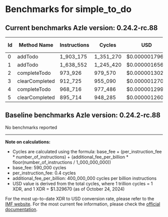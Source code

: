 # Benchmarks for simple_to_do

## Current benchmarks Azle version: 0.24.2-rc.88

| Id  | Method Name    | Instructions | Cycles    | USD           | USD/Million Calls |
| --- | -------------- | ------------ | --------- | ------------- | ----------------- |
| 0   | addTodo        | 1_903_175    | 1_351_270 | $0.0000017967 | $1.79             |
| 1   | addTodo        | 1_638_552    | 1_245_420 | $0.0000016560 | $1.65             |
| 2   | completeTodo   | 973_926      | 979_570   | $0.0000013025 | $1.30             |
| 3   | clearCompleted | 912_725      | 955_090   | $0.0000012700 | $1.26             |
| 4   | completeTodo   | 968_716      | 977_486   | $0.0000012997 | $1.29             |
| 5   | clearCompleted | 895_714      | 948_285   | $0.0000012609 | $1.26             |

## Baseline benchmarks Azle version: 0.24.2-rc.88

No benchmarks reported

---

**Note on calculations:**

-   Cycles are calculated using the formula: base_fee + (per_instruction_fee \* number_of_instructions) + (additional_fee_per_billion \* floor(number_of_instructions / 1_000_000_000))
-   base_fee: 590_000 cycles
-   per_instruction_fee: 0.4 cycles
-   additional_fee_per_billion: 400_000_000 cycles per billion instructions
-   USD value is derived from the total cycles, where 1 trillion cycles = 1 XDR, and 1 XDR = $1.329670 (as of October 24, 2024)

For the most up-to-date XDR to USD conversion rate, please refer to the [IMF website](https://www.imf.org/external/np/fin/data/rms_sdrv.aspx).
For the most current fee information, please check the [official documentation](https://internetcomputer.org/docs/current/developer-docs/gas-cost#execution).
